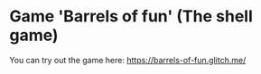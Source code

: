 # Game 'Barrels of fun' (The shell game)
You can try out the game here: https://barrels-of-fun.glitch.me/

